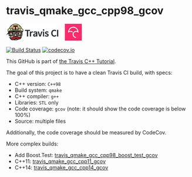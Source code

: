 # travis_qmake_gcc_cpp98_gcov

[![Travis CI logo](TravisCI.png)](https://travis-ci.org)
![Whitespace](Whitespace.png)
[![Codecov logo](Codecov.png)](https://www.codecov.io)

[![Build Status](https://travis-ci.org/richelbilderbeek/travis_qmake_gcc_cpp98_gcov.svg?branch=master)](https://travis-ci.org/richelbilderbeek/travis_qmake_gcc_cpp98_gcov)
[![codecov.io](https://codecov.io/github/richelbilderbeek/travis_qmake_gcc_cpp98_gcov/coverage.svg?branch=master)](https://codecov.io/github/richelbilderbeek/travis_qmake_gcc_cpp98_gcov?branch=master)

This GitHub is part of [the Travis C++ Tutorial](https://github.com/richelbilderbeek/travis_cpp_tutorial).

The goal of this project is to have a clean Travis CI build, with specs:
 * C++ version: `C++98`
 * Build system: `qmake`
 * C++ compiler: `g++`
 * Libraries: `STL` only
 * Code coverage: `gcov` (note: it should show the code coverage is below 100%)
 * Source: multiple files

Additionally, the code coverage should be measured by CodeCov.

More complex builds:
 * Add Boost.Test: [travis_qmake_gcc_cpp98_boost_test_gcov](https://www.github.com/richelbilderbeek/travis_qmake_gcc_cpp98_boost_test_gcov)
 * C++11: [travis_qmake_gcc_cpp11_gcov](https://www.github.com/richelbilderbeek/travis_qmake_gcc_cpp11_gcov)
 * C++14: [travis_qmake_gcc_cpp14_gcov](https://www.github.com/richelbilderbeek/travis_qmake_gcc_cpp14_gcov)
